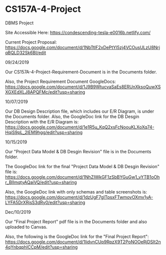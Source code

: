 # CS157A-4-Project
DBMS Project

Site Accessible Here:
https://condescending-tesla-e0016b.netlify.com/

Current Project Proposal:
https://docs.google.com/document/d/1NbTtIF2xDePtYl5zj4VCOusULzU8NrjqBQLD32Sk6BI/edit


09/24/2019

Our CS157A-4-Project-Requirement-Document is in the Documents folder.

Also, the Project Requirement Document GoogleDocs:
https://docs.google.com/document/d/1J9B9WtucvaSaEs8ERUnXksoQuwXSXGXEdXLJ8APQFMc/edit?usp=sharing


10/07/2019

Our DB Design Description file, which includes our E/R Diagram, is under the Documents folder.
Also, the GoogleDoc link for the DB Desgin Description with the E/R Diagram is:
https://docs.google.com/document/d/1e1R5u_KqQ2xsFcNoouKLXoXq74-HqiS9pL_2lEM9hgg/edit?usp=sharing


10/15/2019

Our "Project Data Model & DB Desgin Revision" file is in the Documents folder.

The GoogleDoc link for the final "Project Data Model & DB Desgin Revision" file is:
https://docs.google.com/document/d/1NhZIWkGF1zSbBYGuGw1_vYTB1oOhr_BlImqtyAQaiVQ/edit?usp=sharing

Also, the GoogleDoc link with only schemas and table screenshots is:
https://docs.google.com/document/d/1dzUgF7gITpsxFTwmovOXmv1yA-LYFA5DrXRjsS3dRy0/edit?usp=sharing



Dec/10/2019

Our "Final Project Report" pdf file is in the Documents folder and also uploaded to Canvas.

Also, the following is the GoogleDoc link for the "Final Project Report":
https://docs.google.com/document/d/1lidvnCUp9RpzX9T2PoNOOeRjDSIt2n4qYnbqphICCpM/edit?usp=sharing

